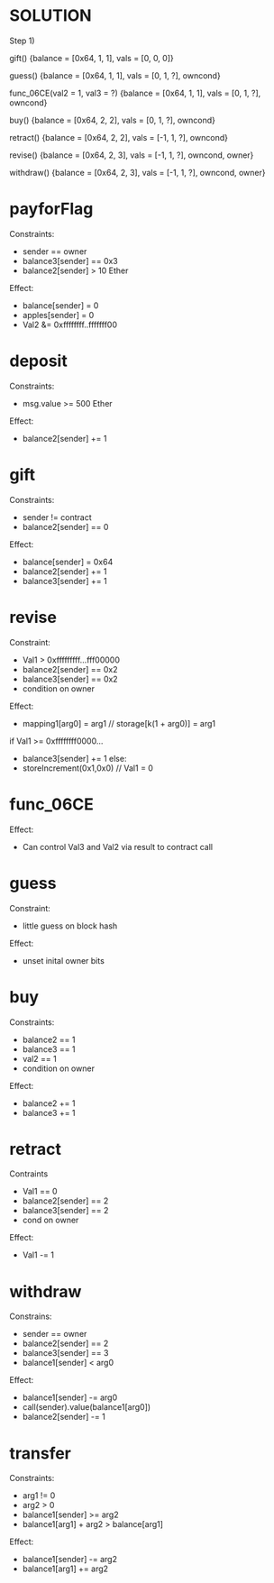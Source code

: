 # SOLUTION

Step 1)

gift()
{balance = [0x64, 1, 1], vals = [0, 0, 0]}

guess()
{balance = [0x64, 1, 1], vals = [0, 1, ?], owncond}


func_06CE(val2 = 1, val3 = ?)
{balance = [0x64, 1, 1], vals = [0, 1, ?], owncond}

buy()
{balance = [0x64, 2, 2], vals = [0, 1, ?], owncond}

retract()
{balance = [0x64, 2, 2], vals = [-1, 1, ?], owncond}

revise()
{balance = [0x64, 2, 3], vals = [-1, 1, ?], owncond, owner}

withdraw()
{balance = [0x64, 2, 3], vals = [-1, 1, ?], owncond, owner}



# payforFlag

Constraints:
- sender == owner
- balance3[sender] == 0x3
- balance2[sender] > 10 Ether

Effect:
- balance[sender] = 0
- apples[sender] = 0
- Val2 &= 0xffffffff..fffffff00

# deposit

Constraints:
- msg.value >= 500 Ether

Effect:
- balance2[sender] += 1

# gift

Constraints:
- sender != contract
- balance2[sender] == 0

Effect:
- balance[sender] = 0x64
- balance2[sender] += 1
- balance3[sender] += 1

# revise

Constraint:
- Val1 > 0xfffffffff...fff00000
- balance2[sender] == 0x2
- balance3[sender] == 0x2
- condition on owner

Effect:
- mapping1[arg0] = arg1 // storage[k(1 + arg0)] = arg1

if Val1 >= 0xffffffff0000...
- balance3[sender] += 1
else:
- storeIncrement(0x1,0x0) // Val1 = 0


# func_06CE

Effect:
- Can control Val3 and Val2 via result to contract call


# guess

Constraint:
- little guess on block hash

Effect:
- unset inital owner bits

# buy

Constraints:
- balance2 == 1
- balance3 == 1
- val2 == 1
- condition on owner

Effect:
- balance2 += 1
- balance3 += 1

# retract

Contraints
- Val1 == 0
- balance2[sender] == 2
- balance3[sender] == 2
- cond on owner

Effect:
- Val1 -= 1

# withdraw

Constrains:
- sender == owner
- balance2[sender] == 2
- balance3[sender] == 3
- balance1[sender] < arg0

Effect:
- balance1[sender] -= arg0
- call(sender).value(balance1[arg0])
- balance2[sender] -= 1

# transfer

Constraints:
- arg1 != 0
- arg2 > 0
- balance1[sender] >= arg2
- balance1[arg1] + arg2 > balance[arg1]

Effect:
- balance1[sender] -= arg2
- balance1[arg1] += arg2
